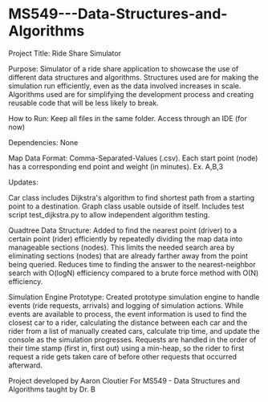 # MS549---Data-Structures-and-Algorithms

Project Title: Ride Share Simulator

Purpose: Simulator of a ride share application to showcase the use of different data structures and algorithms. 
          Structures used are for making the simulation run efficiently, even as the data involved increases in scale.
          Algorithms used are for simplifying the development process and creating reusable code that will be less likely to break.

How to Run: Keep all files in the same folder. Access through an IDE (for now)

Dependencies: None

Map Data Format: Comma-Separated-Values (.csv). Each start point (node) has a corresponding end point and weight (in minutes). Ex. A,B,3 

Updates: 

Car class includes Dijkstra's algorithm to find shortest path from a starting point to a destination. Graph class usable           outside of itself.
          Includes test script test_dijkstra.py to allow independent algorithm testing.

Quadtree Data Structure:
          Added to find the nearest point (driver) to a certain point (rider) efficiently by 
          repeatedly dividing the map data into manageable sections (nodes). This limits the
          needed search area by eliminating sections (nodes) that are already farther away from
          the point being queried.
          Reduces time to finding the answer to the nearest-neighbor search with O(logN) efficiency compared
          to a brute force method with O(N) efficiency.
          
Simulation Engine Prototype:
          Created prototype simulation engine to handle events (ride requests, arrivals) and logging of simulation
          actions. While events are available to process, the event information is used to find
          the closest car to a rider, calculating the distance between each car and the rider from a list of manually
          created cars, calculate trip time, and update the console as the simulation progresses. Requests are handled
          in the order of their time stamp (first in, first out) using a min-heap, so the rider to first request a ride
          gets taken care of before other requests that occurred afterward.
          

Project developed by Aaron Cloutier
          For MS549 - Data Structures and Algorithms taught by Dr. B
